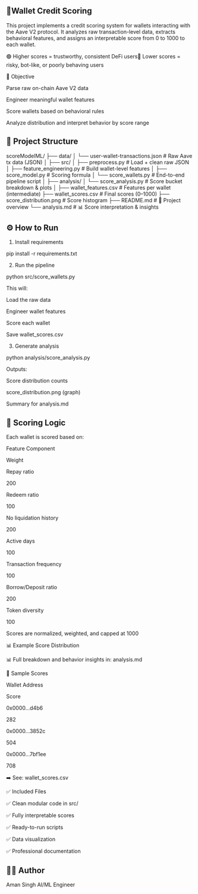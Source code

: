 ## 🏦Wallet Credit Scoring

This project implements a credit scoring system for wallets interacting with the Aave V2 protocol. It analyzes raw transaction-level data, extracts behavioral features, and assigns an interpretable score from 0 to 1000 to each wallet.

🟢 Higher scores = trustworthy, consistent DeFi users🔴 Lower scores = risky, bot-like, or poorly behaving users

🧠 Objective

Parse raw on-chain Aave V2 data

Engineer meaningful wallet features

Score wallets based on behavioral rules

Analyze distribution and interpret behavior by score range

## 📂 Project Structure

scoreModelML/
├── data/
│   └── user-wallet-transactions.json        # Raw Aave tx data (JSON)
│
├── src/
│   ├── preprocess.py                        # Load + clean raw JSON
│   ├── feature_engineering.py               # Build wallet-level features
│   ├── score_model.py                       # Scoring formula
│   └── score_wallets.py                     # End-to-end pipeline script
│
├── analysis/
│   └── score_analysis.py                    # Score bucket breakdown & plots
│
├── wallet_features.csv                      # Features per wallet (intermediate)
├── wallet_scores.csv                        # Final scores (0–1000)
├── score_distribution.png                   # Score histogram
├── README.md                                # 📘️ Project overview
└── analysis.md                              # 📊 Score interpretation & insights

## ⚙️ How to Run

1. Install requirements

pip install -r requirements.txt

2. Run the pipeline

python src/score_wallets.py

This will:

Load the raw data

Engineer wallet features

Score each wallet

Save wallet_scores.csv

3. Generate analysis

python analysis/score_analysis.py

Outputs:

Score distribution counts

score_distribution.png (graph)

Summary for analysis.md

## 🧶 Scoring Logic

Each wallet is scored based on:

Feature Component

Weight

Repay ratio

200

Redeem ratio

100

No liquidation history

200

Active days

100

Transaction frequency

100

Borrow/Deposit ratio

200

Token diversity

100

Scores are normalized, weighted, and capped at 1000

📊 Example Score Distribution

📊 Full breakdown and behavior insights in: analysis.md

📝 Sample Scores

Wallet Address

Score

0x0000...d4b6

282

0x0000...3852c

504

0x0000...7bf1ee

708

➡️ See: wallet_scores.csv

✅ Included Files

✅ Clean modular code in src/

✅ Fully interpretable scores

✅ Ready-to-run scripts

✅ Data visualization

✅ Professional documentation


## 👨‍💼 Author

Aman Singh
AI/ML Engineer
